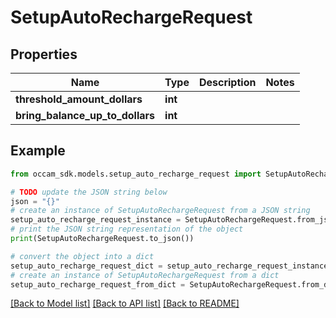 # SetupAutoRechargeRequest


## Properties

Name | Type | Description | Notes
------------ | ------------- | ------------- | -------------
**threshold_amount_dollars** | **int** |  | 
**bring_balance_up_to_dollars** | **int** |  | 

## Example

```python
from occam_sdk.models.setup_auto_recharge_request import SetupAutoRechargeRequest

# TODO update the JSON string below
json = "{}"
# create an instance of SetupAutoRechargeRequest from a JSON string
setup_auto_recharge_request_instance = SetupAutoRechargeRequest.from_json(json)
# print the JSON string representation of the object
print(SetupAutoRechargeRequest.to_json())

# convert the object into a dict
setup_auto_recharge_request_dict = setup_auto_recharge_request_instance.to_dict()
# create an instance of SetupAutoRechargeRequest from a dict
setup_auto_recharge_request_from_dict = SetupAutoRechargeRequest.from_dict(setup_auto_recharge_request_dict)
```
[[Back to Model list]](../README.md#documentation-for-models) [[Back to API list]](../README.md#documentation-for-api-endpoints) [[Back to README]](../README.md)


